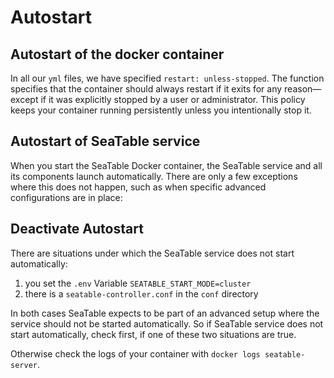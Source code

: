 # Autostart

## Autostart of the docker container

In all our `yml` files, we have specified `restart: unless-stopped`. The function specifies that the container should always restart if it exits for any reason—except if it was explicitly stopped by a user or administrator. This policy keeps your container running persistently unless you intentionally stop it.

## Autostart of SeaTable service

When you start the SeaTable Docker container, the SeaTable service and all its components launch automatically. There are only a few exceptions where this does not happen, such as when specific advanced configurations are in place:

## Deactivate Autostart

There are situations under which the SeaTable service does not start automatically:

1. you set the `.env` Variable `SEATABLE_START_MODE=cluster`
2. there is a `seatable-controller.conf` in the `conf` directory

In both cases SeaTable expects to be part of an advanced setup where the service should not be started automatically. So if SeaTable service does not start automatically, check first, if one of these two situations are true.

Otherwise check the logs of your container with `docker logs seatable-server`.
